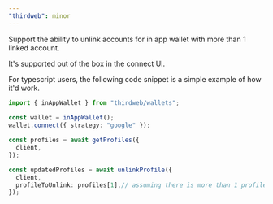 ```yaml
---
"thirdweb": minor
---
```


Support the ability to unlink accounts for in app wallet with more than 1 linked account.

It's supported out of the box in the connect UI.

For typescript users, the following code snippet is a simple example of how it'd work.

```typescript
import { inAppWallet } from "thirdweb/wallets";
  
const wallet = inAppWallet();
wallet.connect({ strategy: "google" });

const profiles = await getProfiles({
  client,
});

const updatedProfiles = await unlinkProfile({
  client,
  profileToUnlink: profiles[1],// assuming there is more than 1 profile linked to the user. 
});
```
